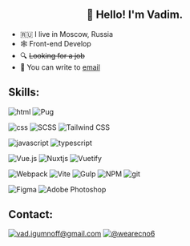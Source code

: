 <h2 align="center">👋 Hello! I'm Vadim.</h2>

- 🇷🇺 I live in Moscow, Russia
- 🕸 Front-end Develop
- 🔍 ~~Looking for a job~~
- 📩 You can write to [email](mailto:vad.igumnoff@gmail.com)

## Skills:

![html](https://img.shields.io/badge/html%20-%23E34F26.svg?&style=for-the-badge&logo=html5&logoColor=white) ![Pug](https://img.shields.io/badge/Pug-FFF?style=for-the-badge&logo=pug&logoColor=A86454)

![css](https://img.shields.io/badge/css%20-%231572B6.svg?&style=for-the-badge&logo=css3&logoColor=white) ![SCSS](https://img.shields.io/badge/SCSS-hotpink.svg?style=for-the-badge&logo=SASS&logoColor=white) ![Tailwind CSS](https://img.shields.io/badge/Tailwind_CSS-38B2AC?style=for-the-badge&logo=tailwind-css&logoColor=white)

![javascript](https://img.shields.io/badge/javascript%20-%23323330.svg?&style=for-the-badge&logo=javascript&logoColor=%23F7DF1E) ![typescript](https://img.shields.io/badge/TypeScript-007ACC?style=for-the-badge&logo=typescript&logoColor=white) 

![Vue.js](https://img.shields.io/badge/vuejs-%2335495e.svg?style=for-the-badge&logo=vuedotjs&logoColor=%234FC08D)  ![Nuxtjs](https://img.shields.io/badge/Nuxt-002E3B?style=for-the-badge&logo=nuxtdotjs&logoColor=#00DC82) ![Vuetify](https://img.shields.io/badge/Vuetify-1867C0?style=for-the-badge&logo=vuetify&logoColor=AEDDFF)

![Webpack](https://img.shields.io/badge/webpack-%238DD6F9.svg?style=for-the-badge&logo=webpack&logoColor=black) ![Vite](https://img.shields.io/badge/vite-%23646CFF.svg?style=for-the-badge&logo=vite&logoColor=white) ![Gulp](https://img.shields.io/badge/GULP-%23CF4647.svg?style=for-the-badge&logo=gulp&logoColor=white) ![NPM](https://img.shields.io/badge/NPM-%23252422.svg?style=for-the-badge&logo=npm&logoColor=white) ![git](https://img.shields.io/badge/git%20-black.svg?&style=for-the-badge&logo=git&logoColor=white)

![Figma](https://img.shields.io/badge/figma-violet.svg?style=for-the-badge&logo=figma&logoColor=white) ![Adobe Photoshop](https://img.shields.io/badge/adobe%20photoshop-%2331A8FF.svg?style=for-the-badge&logo=adobe%20photoshop&logoColor=white) 

## Contact:

[![vad.igumnoff@gmail.com](https://img.shields.io/badge/mail-D14836?style=for-the-badge&logo=mail.ru&logoColor=white)](mailto:vad.igumnoff@gmail.com) [![@wearecno6](https://img.shields.io/badge/Telegram-2CA5E0?style=for-the-badge&logo=telegram&logoColor=white)](https://t.me/wearecno6)
